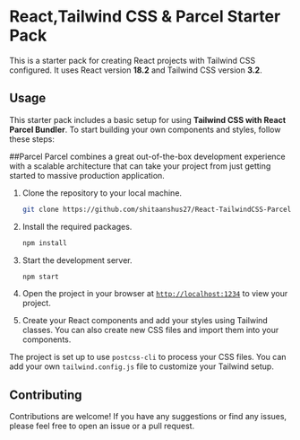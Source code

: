 # React,Tailwind CSS & Parcel Starter Pack

This is a starter pack for creating React projects with Tailwind CSS configured. It uses React version **18.2** and Tailwind CSS version **3.2**.

## Usage

This starter pack includes a basic setup for using **Tailwind CSS with React Parcel Bundler**. To start building your own components and styles, follow these steps:

##Parcel
Parcel combines a great out-of-the-box development experience with a scalable architecture that can take your project from just getting started to massive production application.

1. Clone the repository to your local machine.
    ```sh
    git clone https://github.com/shitaanshus27/React-TailwindCSS-Parcel-Starter-Pack.git
    ```

1. Install the required packages.
    ```sh
    npm install
    ```

1. Start the development server.
    ```sh
    npm start
    ```
1. Open the project in your browser at [`http://localhost:1234`](http://localhost:1234) to view your project.
1. Create your React components and add your styles using Tailwind classes. You can also create new CSS files and import them into your components.

The project is set up to use `postcss-cli` to process your CSS files. You can add your own `tailwind.config.js` file to customize your Tailwind setup.

## Contributing

Contributions are welcome! If you have any suggestions or find any issues, please feel free to open an issue or a pull request.
